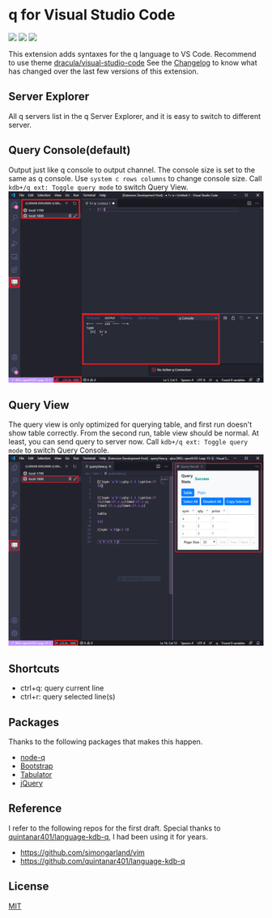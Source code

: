 # q for Visual Studio Code
[![](https://img.shields.io/visual-studio-marketplace/v/jshinonome.vscode-q?color=blueviolet&style=flat)](https://marketplace.visualstudio.com/items?itemName=jshinonome.vscode-q)
[![](https://vsmarketplacebadge.apphb.com/downloads/jshinonome.vscode-q.svg?color=blue&style=flat)](https://marketplace.visualstudio.com/items?itemName=jshinonome.vscode-q)
[![](https://vsmarketplacebadge.apphb.com/installs/jshinonome.vscode-q.svg?color=success&style=flat)](https://marketplace.visualstudio.com/items?itemName=jshinonome.vscode-q)

This extension adds syntaxes for the q language to VS Code.
Recommend to use theme [dracula/visual-studio-code](https://marketplace.visualstudio.com/items?itemName=dracula-theme.theme-dracula)
See the [Changelog](https://github.com/jshinonome/vscode-q/blob/master/CHANGELOG.md) to know what has changed over the last few versions of this extension.

## Server Explorer
All q servers list in the q Server Explorer, and it is easy to switch to different server.

## Query Console(default)
Output just like q console to output channel. The console size is set to the same as q console. Use `system c rows columns` to change console size.
Call `kdb+/q ext: Toggle query mode` to switch Query View.
![query_console](media/demo/query_console.png)

## Query View
The query view is only optimized for querying table, and first run doesn't show table correctly. From the second run, table view should be normal. At least, you can send query to server now.
Call `kdb+/q ext: Toggle query mode` to switch Query Console.
![query_view](media/demo/query_view.png)

## Shortcuts
- ctrl+q: query current line
- ctrl+r: query selected line(s)

## Packages
Thanks to the following packages that makes this happen.
- [node-q](https://github.com/michaelwittig/node-q)
- [Bootstrap](https://getbootstrap.com/)
- [Tabulator](http://tabulator.info/)
- [jQuery](https://jquery.com/)

## Reference
I refer to the following repos for the first draft. Special thanks to [quintanar401/language-kdb-q](https://github.com/quintanar401/language-kdb-q), I had been using it for years.

- https://github.com/simongarland/vim
- https://github.com/quintanar401/language-kdb-q

## License
[MIT](https://github.com/jshinonome/vscode-q/blob/master/LICENSE)